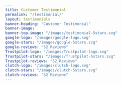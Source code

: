 ```yaml
---
title: Customer Testimonial
permalink: "/testimonial/"
layout: testimonials
banner-heading: "Customer Testimonial"
banner-image:
banner-top-image: "/images/testimonial-5stars.svg"
google-logo: "/images/google-logo.svg" 
google-stars: "/images/google-5stars.svg" 
google-reviews: "52 Reviews"
Trustpilot-logo: "/images/Trustpilot-logo.svg" 
Trustpilot-stars: "/images/Trustpilot-5stars.svg" 
Trustpilot-reviews: "52 Reviews"
clutch-logo: "/images/clutch-logo.svg" 
clutch-stars: "/images/clutch-5stars.svg" 
clutch-reviews: "52 Reviews"
---
```


